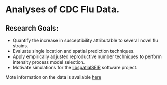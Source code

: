 Analyses of CDC Flu Data.
==========================

Research Goals: 
----------------

* Quantify the increase in susceptibility attributable to several novel flu strains.
* Evaluate single location and spatial prediction techniques.  
* Apply empirically adjusted reproductive number techniques to perform intensity process model selection. 
* Motivate simulations for the [libspatialSEIR](http://grantbrown.github.io/libspatialSEIR) software project.

    
Mote information on the data is available [here](http://www.cdc.gov/flu/weekly/fluactivitysurv.htm)
